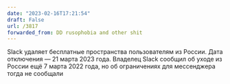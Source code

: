 ```yaml
---
date: "2023-02-16T17:21:54"
draft: False
url: /3817
forwarded_from: DD rusophobia and other shit
---
```


Slack удаляет бесплатные пространства пользователям из России. Дата отключения — 21 марта 2023 года. Владелец Slack сообщил об уходе из России ещё 7 марта 2022 года, но об ограничениях для мессенджера тогда не сообщали

